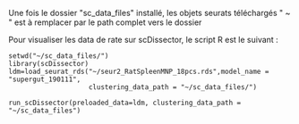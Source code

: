 
Une fois le dossier "sc_data_files" installé, les objets seurats téléchargés 
" ~ " est à remplacer par le path complet vers le dossier

Pour visualiser les data de rate sur scDissector, le script R est le suivant :

```
setwd("~/sc_data_files/")
library(scDissector)
ldm=load_seurat_rds("~/seur2_RatSpleenMNP_18pcs.rds",model_name = "supergut_190111", 
                    clustering_data_path = "~/sc_data_files/")

run_scDissector(preloaded_data=ldm, clustering_data_path = "~/sc_data_files")
```
